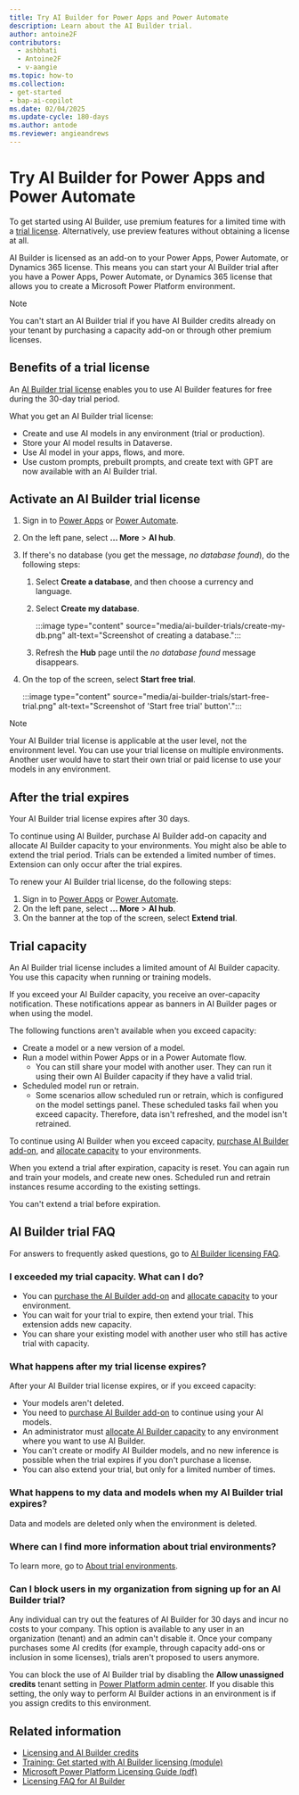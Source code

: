 ```yaml
---
title: Try AI Builder for Power Apps and Power Automate
description: Learn about the AI Builder trial.
author: antoine2F
contributors:
  - ashbhati
  - Antoine2F
  - v-aangie
ms.topic: how-to
ms.collection: 
- get-started
- bap-ai-copilot
ms.date: 02/04/2025
ms.update-cycle: 180-days
ms.author: antode
ms.reviewer: angieandrews
---
```


# Try AI Builder for Power Apps and Power Automate

To get started using AI Builder, use premium features for a limited time with a [trial license](https://powerapps.microsoft.com/ai-builder/). Alternatively, use preview features without obtaining a license at all.

AI Builder is licensed as an add-on to your Power Apps, Power Automate, or Dynamics 365 license. This means you can start your AI Builder trial after you have a Power Apps, Power Automate, or Dynamics 365 license that allows you to create a Microsoft Power Platform environment.

> [!NOTE]
> You can't start an AI Builder trial if you have AI Builder credits already on your tenant by purchasing a capacity add-on or through other premium licenses.

## Benefits of a trial license

An [AI Builder trial license](https://powerapps.microsoft.com/ai-builder/) enables you to use AI Builder features for free during the 30-day trial period.

What you get an AI Builder trial license:

- Create and use AI models in any environment (trial or production).
- Store your AI model results in Dataverse.
- Use AI model in your apps, flows, and more.
- Use custom prompts, prebuilt prompts, and create text with GPT are now available with an AI Builder trial.

## Activate an AI Builder trial license

1. Sign in to	[Power Apps](https://make.powerapps.com) or [Power Automate](https://make.powerautomate.com).
1. On the left pane, select **... More** > **AI hub**.
1. If there's no database (you get the message, *no database found*), do the following steps:
    1. Select **Create a database**, and then choose a currency and language.
    1. Select **Create my database**.  

        :::image type="content" source="media/ai-builder-trials/create-my-db.png" alt-text="Screenshot of creating a database.":::

    1. Refresh the **Hub** page until the *no database found* message disappears.
1. On the top of the screen, select **Start free trial**.  

    :::image type="content" source="media/ai-builder-trials/start-free-trial.png" alt-text="Screenshot of 'Start free trial' button'.":::

> [!NOTE]
> Your AI Builder trial license is applicable at the user level, not the environment level. You can use your trial license on multiple environments. Another user would have to start their own trial or paid license to use your models in any environment.

## After the trial expires

Your AI Builder trial license expires after 30 days.

To continue using AI Builder, purchase AI Builder add-on capacity and allocate AI Builder capacity to your environments. You might also be able to extend the trial period. Trials can be extended a limited number of times. Extension can only occur after the trial expires.

To renew your AI Builder trial license, do the following steps:

1. Sign in to	[Power Apps](https://make.powerapps.com) or [Power Automate](https://make.powerautomate.com).
1. On the left pane, select **... More** > **AI hub**.
1. On the banner at the top of the screen, select **Extend trial**.

## Trial capacity

An AI Builder trial license includes a limited amount of AI Builder capacity. You use this capacity when running or training models.

If you exceed your AI Builder capacity, you receive an over-capacity notification. These notifications appear as banners in AI Builder pages or when using the model.

The following functions aren't available when you exceed capacity:

- Create a model or a new version of a model.
- Run a model within Power Apps or in a Power Automate flow.
  - You can still share your model with another user. They can run it using their own AI Builder capacity if they have a valid trial.
- Scheduled model run or retrain.
  - Some scenarios allow scheduled run or retrain, which is configured on the model settings panel. These scheduled tasks fail when you exceed capacity. Therefore, data isn't refreshed, and the model isn't retrained.

To continue using AI Builder when you exceed capacity, [purchase AI Builder add-on](credit-management.md#get-entitlement-to-ai-builder-credits), and [allocate capacity](credit-management.md#make-ai-builder-credits-available-for-an-environment-allocated-and-unallocated-credits) to your environments.

When you extend a trial after expiration, capacity is reset. You can again run and train your models, and create new ones. Scheduled run and retrain instances resume according to the existing settings.

You can't extend a trial before expiration.

## AI Builder trial FAQ

For answers to frequently asked questions, go to [AI Builder licensing FAQ](credit-management.md#ai-builder-licensing-faq).

### I exceeded my trial capacity. What can I do?

- You can [purchase the AI Builder add-on](credit-management.md#get-entitlement-to-ai-builder-credits) and [allocate capacity](credit-management.md#make-ai-builder-credits-available-for-an-environment-allocated-and-unallocated-credits) to your environment.
- You can wait for your trial to expire, then extend your trial. This extension adds new capacity.
- You can share your existing model with another user who still has active trial with capacity.

### What happens after my trial license expires?

After your AI Builder trial license expires, or if you exceed capacity:

- Your models aren't deleted.
- You need to [purchase AI Builder add-on](credit-management.md#get-entitlement-to-ai-builder-credits) to continue using your AI models.
- An administrator must [allocate AI Builder capacity](credit-management.md#make-ai-builder-credits-available-for-an-environment-allocated-and-unallocated-credits) to any environment where you want to use AI Builder.
- You can't create or modify AI Builder models, and no new inference is possible when the trial expires if you don't purchase a license.
- You can also extend your trial, but only for a limited number of times.

### What happens to my data and models when my AI Builder trial expires?

Data and models are deleted only when the environment is deleted.

### Where can I find more information about trial environments?

To learn more, go to [About trial environments](/power-platform/admin/trial-environments).

### Can I block users in my organization from signing up for an AI Builder trial?

Any individual can try out the features of AI Builder for 30 days and incur no costs to your company. This option is available to any user in an organization (tenant) and an admin can't disable it. Once your company purchases some AI credits (for example, through capacity add-ons or inclusion in some licenses), trials aren't proposed to users anymore.

You can block the use of AI Builder trial by disabling the **Allow unassigned credits** tenant setting in [Power Platform admin center](https://admin.powerplatform.microsoft.com/home). If you disable this setting, the only way to perform AI Builder actions in an environment is if you assign credits to this environment.

## Related information

- [Licensing and AI Builder credits](credit-management.md)
- [Training: Get started with AI Builder licensing (module)](/training/modules/get-started-with-ai-builder-licensing/)
- [Microsoft Power Platform Licensing Guide (pdf)](https://go.microsoft.com/fwlink/?LinkId=2085130)
- [Licensing FAQ for AI Builder](/power-platform/admin/powerapps-flow-licensing-faq#ai-builder)
